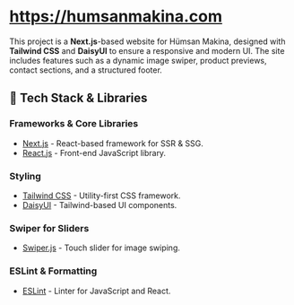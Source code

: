 # https://humsanmakina.com

This project is a **Next.js**-based website for Hümsan Makina, designed with **Tailwind CSS** and **DaisyUI** to ensure a responsive and modern UI. The site includes features such as a dynamic image swiper, product previews, contact sections, and a structured footer.

## 🚀 **Tech Stack & Libraries**

### **Frameworks & Core Libraries**
- [Next.js](https://nextjs.org/) - React-based framework for SSR & SSG.
- [React.js](https://reactjs.org/) - Front-end JavaScript library.

### **Styling**
- [Tailwind CSS](https://tailwindcss.com/) - Utility-first CSS framework.
- [DaisyUI](https://daisyui.com/) - Tailwind-based UI components.

### **Swiper for Sliders**
- [Swiper.js](https://swiperjs.com/) - Touch slider for image swiping.

### **ESLint & Formatting**
- [ESLint](https://eslint.org/) - Linter for JavaScript and React.